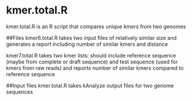 # kmer.total.R
kmer.total.R is an R script that compares unique kmers from two genomes

##Files
kmer6.total.R takes two input files of relatively similar size and generates a report including number of similar kmers and distance

kmer7.total.R takes two kmer lists: should include reference sequence (maybe from complete or draft sequence) and test sequence (used for kmers from raw reads) and reports number of similar kmers compared to reference sequence

##Input files
kmer.total.R takes kAnalyze output files for two genome sequences


